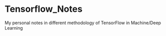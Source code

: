 # Tensorflow_Notes
My personal notes in different methodology of TensorFlow in Machine/Deep Learning

